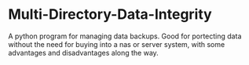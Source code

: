 # Multi-Directory-Data-Integrity
A python program for managing data backups. Good for portecting data without the need for buying into a nas or server system, with some advantages and disadvantages along the way.
